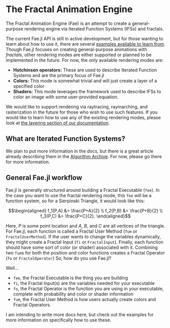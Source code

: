 # The Fractal Animation Engine

The Fractal Animation Engine (Fae) is an attempt to create a general-purpose rendering engine via Iterated Function Systems (IFSs) and fractals.

The current Fae.jl API is still in active development, but for those wanting to learn about how to use it, there are several [examples available to learn from](https://github.com/leios/Fae.jl/tree/main/examples).
Though Fae.jl focuses on creating general-purpose animations with *fractals*, other rendering modes are either supported or planned to be implemented in the future.
For now, the only available rendering modes are:
* **Hutchinson operators:** These are used to describe Iterated Function Systems and are the primary focus of Fae.jl
* **Colors:** This mode is somewhat trivial and will just create a layer of a specified color
* **Shaders:** This mode leverages the framework used to describe IFSs to color an image with some user-provided equation.

We would like to support rendering via raytracing, raymarching, and rasterization in the future for those who wish to use such features.
If you would like to learn how to use any of the existing rendering modes, please look at [the layering section of our documentation](layering.md).

## What are Iterated Function Systems?

We plan to put more information in the docs, but there is a great article already describing them in the [Algorithm Archive](https://www.algorithm-archive.org/contents/IFS/IFS.html).
For now, please go there for more information.

## General Fae.jl workflow

Fae.jl is generally structured around building a Fractal Executable (`fee`).
In the case you want to use the fractal rendering mode, this `fee` will be a function system, so for a Sierpinski Triangle, it would look like this:

```math
\begin{aligned}
f_1(P,A) &= \frac{P+A}{2} \\
f_2(P,B) &= \frac{P+B}{2} \\
f_3(P,C) &= \frac{P+C}{2}.
\end{aligned}
```

Here, $P$ is some point location and $A$, $B$, and $C$ are all vertices of the triangle.
For Fae.jl, each function is called a Fractal User Method (`fum` or `FractalUserMethod`).
If the user wants to change the variables dynamically, they might create a Fractal Input (`fi` or `FractalInput`).
Finally, each function should have some sort of color (or shader) associated with it.
Combining two `fum`s for both the position and color functions creates a Fractal Operator (`fo` or `FractalOperator`)
So, how do you use Fae.jl?

Well...

* `fee`, the Fractal Executable is the thing you are building
* `fi`, the Fractal Input(s) are the variables needed for your executable
* `fo`, the Fractal Operator is the function you are using in your executable, complete with probability and color or shader information
* `fum`, the Fractal User Method is how users actually create colors and Fractal Operators.

I am intending to write more docs here, but check out the examples for more information on specifically how to use these.
